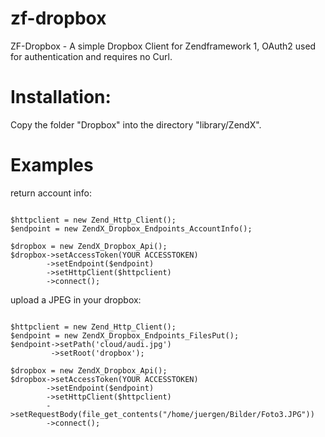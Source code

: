 zf-dropbox
==========

ZF-Dropbox - A simple Dropbox Client for Zendframework 1, OAuth2 used for authentication and requires no Curl.




Installation:
=============

Copy the folder "Dropbox" into the  directory "library/ZendX". 




Examples
========

return account info:
<pre><code>
$httpclient = new Zend_Http_Client();
$endpoint = new ZendX_Dropbox_Endpoints_AccountInfo();

$dropbox = new ZendX_Dropbox_Api();
$dropbox->setAccessToken(YOUR ACCESSTOKEN)
		->setEndpoint($endpoint)
		->setHttpClient($httpclient)
		->connect();
</code></pre>		
		
		

upload a JPEG in your dropbox:

<pre><code>
$httpclient = new Zend_Http_Client();
$endpoint = new ZendX_Dropbox_Endpoints_FilesPut();
$endpoint->setPath('cloud/audi.jpg')
		 ->setRoot('dropbox');
		
$dropbox = new ZendX_Dropbox_Api();
$dropbox->setAccessToken(YOUR ACCESSTOKEN)
		->setEndpoint($endpoint)
		->setHttpClient($httpclient)
		->setRequestBody(file_get_contents("/home/juergen/Bilder/Foto3.JPG"))
		->connect();
</code></pre>
